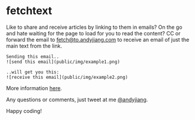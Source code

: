 fetchtext
==============

Like to share and receive articles by linking to them in emails? On the go and hate waiting for the page to load for you to read the content? CC or forward the email to fetch@to.andyjiang.com to receive an email of just the main text from the link.

```
Sending this email..
![send this email](public/img/example1.png)

..will get you this:
![receive this email](public/img/example2.png)
```

More information [here](http://fetchtext.herokuapp.com).

Any questions or comments, just tweet at me [@andyjiang](http://www.twitter.com/andyjiang).

Happy coding!